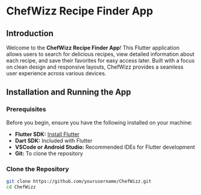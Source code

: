 # ChefWizz Recipe Finder App

## Introduction

Welcome to the **ChefWizz Recipe Finder App**! This Flutter application allows users to search for delicious recipes, view detailed information about each recipe, and save their favorites for easy access later. Built with a focus on clean design and responsive layouts, ChefWizz provides a seamless user experience across various devices.

## Installation and Running the App

### Prerequisites

Before you begin, ensure you have the following installed on your machine:

- **Flutter SDK:** [Install Flutter](https://flutter.dev/docs/get-started/install)
- **Dart SDK:** Included with Flutter
- **VSCode or Android Studio:** Recommended IDEs for Flutter development
- **Git:** To clone the repository

### Clone the Repository

```bash
git clone https://github.com/yourusername/ChefWizz.git
cd ChefWizz

